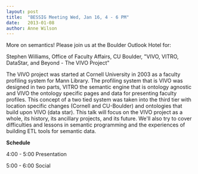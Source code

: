 ```yaml
---
layout: post
title:  "BESSIG Meeting Wed, Jan 16, 4 - 6 PM"
date:   2013-01-08
author: Anne Wilson
---
```

More on semantics!  Please join us at the Boulder Outlook Hotel for:

Stephen Williams, Office of Faculty Affairs, CU Boulder, "VIVO, VITRO, DataStar, and Beyond - The VIVO Project"

The VIVO project was started at Cornell University in 2003 as a faculty profiling system for Mann Library.  The profiling system that is VIVO was designed in two parts, VITRO the semantic engine that is ontology agnostic and VIVO the ontology specific pages and data for presenting faculty profiles.  This concept of a two tied system was taken into the third tier with location specific changes (Cornell and CU-Boulder) and ontologies that build upon VIVO (data star).  This talk will focus on the VIVO project as a whole, its history, its ancillary projects, and its future.  We'll also try to cover difficulties and lessons in semantic programming and the experiences of building ETL tools for semantic data.

**Schedule**

4:00 - 5:00 Presentation

5:00 - 6:00 Social
